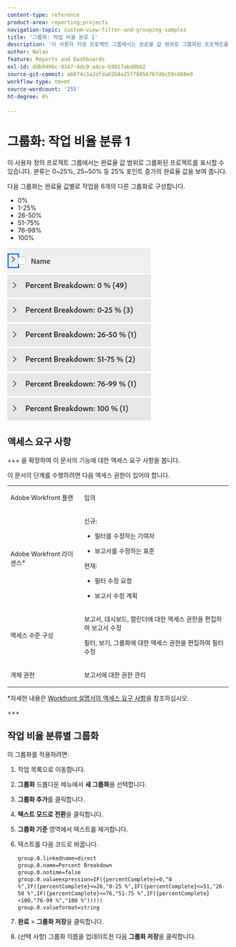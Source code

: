 ```yaml
---
content-type: reference
product-area: reporting;projects
navigation-topic: custom-view-filter-and-grouping-samples
title: '그룹화: 작업 비율 분류 1'
description: '이 사용자 지정 프로젝트 그룹에서는 완료율 값 범위로 그룹화된 프로젝트를 표시할 수 있습니다. 분류는 0~25%, 25~50% 등 25% 포인트 증가의 완료율 값을 보여 줍니다.'
author: Nolan
feature: Reports and Dashboards
exl-id: ddb9496c-9347-4dc9-a4ce-b9017abd0bb2
source-git-commit: a6874c3a2dfda02b8a25f78056767d8c59c888e9
workflow-type: tm+mt
source-wordcount: '255'
ht-degree: 0%

---
```


# 그룹화: 작업 비율 분류 1

<!--Audited: 10/2024-->

이 사용자 정의 프로젝트 그룹에서는 완료율 값 범위로 그룹화된 프로젝트를 표시할 수 있습니다. 분류는 0~25%, 25~50% 등 25% 포인트 증가의 완료율 값을 보여 줍니다.

다음 그룹화는 완료율 값별로 작업을 6개의 다른 그룹화로 구성합니다.

* 0%
* 1-25%
* 26-50%
* 51-75%
* 76-99%
* 100%

![task_25__breakdown_grouping.png](assets/task-25--breakdown-grouping-350x412.png)

## 액세스 요구 사항

+++ 을 확장하여 이 문서의 기능에 대한 액세스 요구 사항을 봅니다.

이 문서의 단계를 수행하려면 다음 액세스 권한이 있어야 합니다.

<table style="table-layout:auto"> 
 <col> 
 <col> 
 <tbody> 
  <tr> 
   <td role="rowheader">Adobe Workfront 플랜</td> 
   <td> <p>임의</p> </td> 
  </tr> 
  <tr> 
   <td role="rowheader">Adobe Workfront 라이센스*</td> 
   <td> 
    <p>신규:</p>
   <ul><li><p>필터를 수정하는 기여자 </p></li>
   <li><p>보고서를 수정하는 표준</p></li> </ul>

<p>현재:</p>
   <ul><li><p>필터 수정 요청 </p></li>
   <li><p>보고서 수정 계획</p></li> </ul></td> 
  </tr> 
  <tr> 
   <td role="rowheader">액세스 수준 구성</td> 
   <td> <p>보고서, 대시보드, 캘린더에 대한 액세스 권한을 편집하여 보고서 수정</p> <p>필터, 보기, 그룹화에 대한 액세스 권한을 편집하여 필터 수정</p> </td> 
  </tr> 
  <tr> 
   <td role="rowheader">개체 권한</td> 
   <td> <p>보고서에 대한 권한 관리</p>  </td> 
  </tr> 
 </tbody> 
</table>

*자세한 내용은 [Workfront 설명서의 액세스 요구 사항](/help/quicksilver/administration-and-setup/add-users/access-levels-and-object-permissions/access-level-requirements-in-documentation.md)을 참조하십시오.

+++

## 작업 비율 분류별 그룹화

이 그룹화를 적용하려면:

1. 작업 목록으로 이동합니다.
1. **그룹화** 드롭다운 메뉴에서 **새 그룹화**&#x200B;을 선택합니다.
1. **그룹화 추가**&#x200B;를 클릭합니다.

1. **텍스트 모드로 전환**&#x200B;을 클릭합니다.
1. **그룹화 기준** 영역에서 텍스트를 제거합니다.
1. 텍스트를 다음 코드로 바꿉니다.

   ```
   group.0.linkedname=direct
   group.0.name=Percent Breakdown
   group.0.notime=false
   group.0.valueexpression=IF({percentComplete}=0,"0 %",IF({percentComplete}<=26,"0-25 %",IF({percentComplete}<=51,"26-50 %",IF({percentComplete}<=76,"51-75 %",IF({percentComplete}<100,"76-99 %","100 %")))))
   group.0.valueformat=string
   ```

1. **완료** > **그룹화 저장**&#x200B;을 클릭합니다.
1. (선택 사항) 그룹화 이름을 업데이트한 다음 **그룹화 저장**&#x200B;을 클릭합니다.
